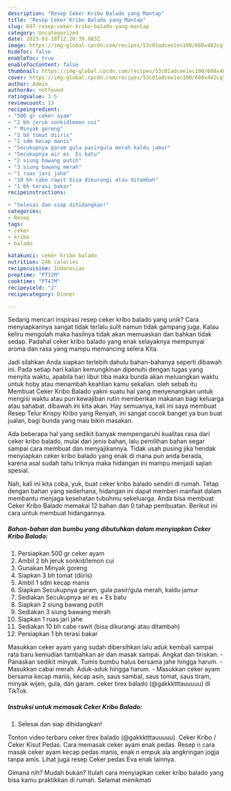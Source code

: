 ```yaml
---
description: "Resep Ceker Kribo Balado yang Mantap"
title: "Resep Ceker Kribo Balado yang Mantap"
slug: 697-resep-ceker-kribo-balado-yang-mantap
category: Uncategorized
date: 2023-03-18T12:20:39.883Z
image: https://img-global.cpcdn.com/recipes/53c01adcee1ec100/680x482cq70/ceker-kribo-balado-foto-resep-utama.jpg
hideToc: false
enableToc: true
enableTocContent: false
thumbnail: https://img-global.cpcdn.com/recipes/53c01adcee1ec100/680x482cq70/ceker-kribo-balado-foto-resep-utama.jpg
cover: https://img-global.cpcdn.com/recipes/53c01adcee1ec100/680x482cq70/ceker-kribo-balado-foto-resep-utama.jpg
author: Admin
authorAv: notfound
ratingvalue: 3.5
reviewcount: 13
recipeingredient:
- "500 gr ceker ayam"
- "2 bh jeruk sonkidlemon cui"
- " Minyak goreng"
- "3 bh tomat diiris"
- "1 sdm kecap manis"
- "Secukupnya garam gula pasirgula merah kaldu jamur"
- "Secukupnya air es  Es batu"
- "2 siung bawang putih"
- "3 siung bawang merah"
- "1 ruas jari jahe"
- "10 bh cabe rawit bisa dikurangi atau ditambah"
- "1 bh terasi bakar"
recipeinstructions:

- "Selesai dan siap dihidangkan!"
categories:
- Resep
tags:
- ceker
- kribo
- balado

katakunci: ceker kribo balado 
nutrition: 246 calories
recipecuisine: Indonesian
preptime: "PT32M"
cooktime: "PT47M"
recipeyield: "2"
recipecategory: Dinner

---
```





Sedang mencari inspirasi resep ceker kribo balado yang unik? Cara menyiapkannya sangat tidak terlalu sulit namun tidak gampang juga. Kalau keliru mengolah maka hasilnya tidak akan memuaskan dan bahkan tidak sedap. Padahal ceker kribo balado yang enak selayaknya mempunyai aroma dan rasa yang mampu memancing selera Kita.





Jadi silahkan Anda siapkan terlebih dahulu bahan-bahanya seperti dibawah ini. Pada setiap hari kalian kemungkinan dipenuhi dengan tugas yang menyita waktu, apabila hari libur tiba maka bunda akan meluangkan waktu untuk hoby atau menambah keahlian kamu sekalian. oleh sebab itu Membuat Ceker Kribo Balado yakni suatu hal yang menyenangkan untuk mengisi waktu atau pun kewajiban rutin memberikan makanan bagi keluarga atau sahabat. dibawah ini kita akan. Hay semuanya, kali ini saya membuat Resep Telur Krispy Kribo yang Renyah, ini sangat cocok banget ya bun buat jualan, bagi bunda yang mau bikin masakan.

Ada beberapa hal yang sedikit banyak mempengaruhi kualitas rasa dari ceker kribo balado, mulai dari jenis bahan, lalu pemilihan bahan segar sampai cara membuat dan menyajikannya. Tidak usah pusing jika hendak menyiapkan ceker kribo balado yang enak di mana pun anda berada, karena asal sudah tahu triknya maka hidangan ini mampu menjadi sajian spesial.






Nah, kali ini kita coba, yuk, buat ceker kribo balado sendiri di rumah. Tetap dengan bahan yang sederhana, hidangan ini dapat memberi manfaat dalam membantu menjaga kesehatan tubuhmu sekeluarga. Anda bisa membuat Ceker Kribo Balado memakai 12 bahan dan 0 tahap pembuatan. Berikut ini cara untuk membuat hidangannya.

<!--inarticleads1-->

##### Bahan-bahan dan bumbu yang dibutuhkan dalam menyiapkan Ceker Kribo Balado:

1. Persiapkan 500 gr ceker ayam
1. Ambil 2 bh jeruk sonkid/lemon cui
1. Gunakan  Minyak goreng
1. Siapkan 3 bh tomat (diiris)
1. Ambil 1 sdm kecap manis
1. Siapkan Secukupnya garam, gula pasir/gula merah, kaldu jamur
1. Sediakan Secukupnya air es + Es batu
1. Siapkan 2 siung bawang putih
1. Sediakan 3 siung bawang merah
1. Siapkan 1 ruas jari jahe
1. Sediakan 10 bh cabe rawit (bisa dikurangi atau ditambah)
1. Persiapkan 1 bh terasi bakar


Masukkan ceker ayam yang sudah dibersihkan lalu aduk kembali sampai rata baru kemudian tambahkan air dan masak sampai. Angkat dan tiriskan. - Panaskan sedikit minyak. Tumis bumbu halus bersama jahe hingga harum. - Masukkan cabai merah. Aduk-aduk hingga harum. - Masukkan ceker ayam bersama kecap manis, kecap asin, saus sambal, saus tomat, saus tiram, minyak wijen, gula, dan garam. ceker tirex balado (@gakkktttauuuuu) di TikTok 

<!--inarticleads2-->

##### Instruksi untuk memasak Ceker Kribo Balado:


1. Selesai dan siap dihidangkan!

Tonton video terbaru ceker tirex balado (@gakkktttauuuuu). Ceker Kribo / Ceker Kisut Pedas. Cara memasak ceker ayam enak pedas. Resep n cara masak ceker ayam kecap pedas manis, enak n empuk ala angkringan jogja tanpa amis. Lihat juga resep Ceker pedas Eva enak lainnya. 

Gimana nih? Mudah bukan? Itulah cara menyiapkan ceker kribo balado yang bisa kamu praktikkan di rumah. Selamat menikmati
